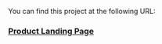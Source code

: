 You can find this project at the following URL:

### [Product Landing Page](https://helouism.github.io/product-landing-page/)
